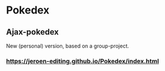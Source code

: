 # Pokedex
## Ajax-pokedex

New (personal) version, based on a group-project.

### https://jeroen-editing.github.io/Pokedex/index.html